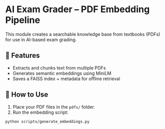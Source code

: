 # AI Exam Grader – PDF Embedding Pipeline

This module creates a searchable knowledge base from textbooks (PDFs) for use in AI-based exam grading.

## 🧠 Features
- Extracts and chunks text from multiple PDFs
- Generates semantic embeddings using MiniLM
- Saves a FAISS index + metadata for offline retrieval

## 🚀 How to Use

1. Place your PDF files in the `pdfs/` folder.
2. Run the embedding script:
```bash
python scripts/generate_embeddings.py
